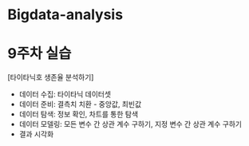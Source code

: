 # Bigdata-analysis

# 9주차 실습
[타이타닉호 생존율 분석하기]
- 데이터 수집: 타이타닉 데이터셋
- 데이터 준비: 결측치 치환 - 중앙값, 최빈값
- 데이터 탐색: 정보 확인, 차트를 통한 탐색
- 데이터 모델링: 모든 변수 간 상관 계수 구하기, 지정 변수 간 상관 계수 구하기
- 결과 시각화
